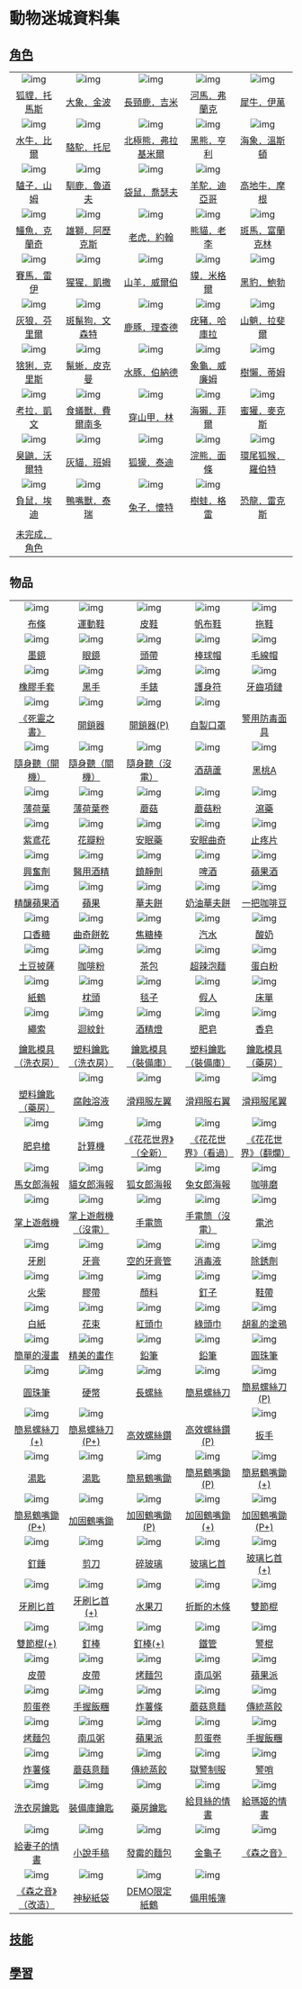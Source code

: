 # 動物迷城資料集

## [角色](角色一覽.md)

||||||
|:--:|:--:|:--:|:--:|:--:|
|![img](images/fox.png)|![img](images/elephant.png)|![img](images/giraffe.png)|![img](images/hippopotamus.png)|![img](images/rhinoceros.png)|
|[狐貍．托馬斯](狐貍．托馬斯.md)|[大象．金波](大象．金波.md)|[長頸鹿．吉米](長頸鹿．吉米.md)|[河馬．弗蘭克](河馬．弗蘭克.md)|[犀牛．伊萬](犀牛．伊萬.md)|
|![img](images/AfricanBuffalo.png)|![img](images/camel.png)|![img](images/PolarBear.png)|![img](images/BlackBear.png)|![img](images/walrus.png)|
|[水牛．比爾](水牛．比爾.md)|[駱駝．托尼](駱駝．托尼.md)|[北極熊．弗拉基米爾](北極熊．弗拉基米爾.md)|[黑熊．亨利](黑熊．亨利.md)|[海象．溫斯頓](海象．溫斯頓.md)|
|![img](images/donkey.png)|![img](images/reindeer.png)|![img](images/kangaroo.png)|![img](images/Alpaca.png)||
|[驢子．山姆](驢子．山姆.md)|[馴鹿．魯道夫](馴鹿．魯道夫.md)|[袋鼠．喬瑟夫](袋鼠．喬瑟夫.md)|[羊駝．迪亞哥](羊駝．迪亞哥.md)|[高地牛．摩根](高地牛．摩根.md)|
|![img](images/crocodile.png)|![img](images/lion.png)|![img](images/tiger.png)|![img](images/panda.png)|![img](images/zebra.png)|
|[鱷魚．克蘭奇](鱷魚．克蘭奇.md)|[雄獅．阿歷克斯](雄獅．阿歷克斯.md)|[老虎．約翰](老虎．約翰.md)|[熊貓．老李](熊貓．老李.md)|[斑馬．富蘭克林](斑馬．富蘭克林.md)|
|![img](images/horse.png)|![img](images/chimpanzee.png)|![img](images/goat.png)|![img](images/tapir.png)|![img](images/BlackPanther.png)|
|[賽馬．雷伊](賽馬．雷伊.md)|[猩猩．凱撒](猩猩．凱撒.md)|[山羊．威爾伯](山羊．威爾伯.md)|[貘．米格爾](貘．米格爾.md)|[黑豹．鮑勃](黑豹．鮑勃.md)|
|![img](images/Wolf.png)|![img](images/SpottedHyaena.png)|![img](images/DeerDolphin.png)|![img](images/Warthog.png)|![img](images/Mandrill.png)|
|[灰狼．芬里爾](灰狼．芬里爾.md)|[斑鬣狗．文森特](斑鬣狗．文森特.md)|[鹿豚．理查德](鹿豚．理查德.md)|[疣豬．哈庫拉](疣豬．哈庫拉.md)|[山魈．拉斐爾](山魈．拉斐爾.md)|
|![img](images/Lynx.png)|![img](images/MarineIguana.png)|![img](images/Capybara.png)|![img](images/Tortoise.png)|![img](images/sloth.png)|
|[猞猁．克里斯](猞猁．克里斯.md)|[鬣蜥．皮克曼](鬣蜥．皮克曼.md)|[水豚．伯納德](水豚．伯納德.md)|[象龜．威廉姆](象龜．威廉姆.md)|[樹懶．蒂姆](樹懶．蒂姆.md)|
|![img](images/Koala.png)|![img](images/Anteater.png)|![img](images/pangolin.png)|![img](images/SeaOtter.png)|![img](images/HoneyBadger.png)|
|[考拉．凱文](考拉．凱文.md)|[食蟻獸．費爾南多](食蟻獸．費爾南多.md)|[穿山甲．林](穿山甲．林.md)|[海獺．菲爾](海獺．菲爾.md)|[蜜獾．麥克斯](蜜獾．麥克斯.md)|
|![img](images/skunk.png)|![img](images/cat.png)|![img](images/meerkat.png)|![img](images/Raccoon.png)|![img](images/RingTailedLemur.png)|
|[臭鼬．沃爾特](臭鼬．沃爾特.md)|[灰貓．班姆](灰貓．班姆.md)|[狐獴．泰迪](狐獴．泰迪.md)|[浣熊．面條](浣熊．面條.md)|[環尾狐猴．羅伯特](環尾狐猴．羅伯特.md)|
|![img](images/Possum.png)|![img](images/platypus.png)|![img](images/rabbit.png)|![img](images/Treefrog.png)||
|[負鼠．埃迪](負鼠．埃迪.md)|[鴨嘴獸．泰瑞](鴨嘴獸．泰瑞.md)|[兔子．懷特](兔子．懷特.md)|[樹蛙．格雷](樹蛙．格雷.md)|[恐龍．雷克斯](恐龍．雷克斯.md)|
||||||
|[未完成．角色](未完成．角色.md)|||||


## 物品

||||||
|:--:|:--:|:--:|:--:|:--:|
|![img](images/item_pic_BT.png)|![img](images/item_pic_QX.png)|![img](images/item_pic_PX.png)|![img](images/item_pic_FBX.png)|![img](images/item_pic_TX.png)|
|[布條](84-布條.md)|[運動鞋](14-運動鞋.md)|[皮鞋](15-皮鞋.md)|[帆布鞋](16-帆布鞋.md)|[拖鞋](17-拖鞋.md)|
|![img](images/item_pic_TYJ.png)|![img](images/item_pic_JSYJ.png)|![img](images/item_pic_YDTD.png)|![img](images/item_pic_BQM.png)|![img](images/item_pic_MXM.png)|
|[墨鏡](18-墨鏡.md)|[眼鏡](19-眼鏡.md)|[頭帶](20-頭帶.md)|[棒球帽](21-棒球帽.md)|[毛線帽](22-毛線帽.md)|
|![img](images/item_pic_XJST.png)|![img](images/item_pic_HS.png)|![img](images/item_pic_DZB.png)|![img](images/item_pic_HYHSF.png)|![img](images/item_pic_YCXL.png)|
|[橡膠手套](25-橡膠手套.md)|[黑手](26-黑手.md)|[手錶](27-手錶.md)|[護身符](29-護身符.md)|[牙齒項鏈](30-牙齒項鏈.md)|
|![img](images/item_pic_SLZS.png)|![img](images/item_pic_KSQ.png)|![img](images/item_pic_KSQ.png)|![img](images/item_pic_ZZKZ.png)||
|[《死靈之書》](31-《死靈之書》.md)|[開鎖器](87-開鎖器.md)|[開鎖器(P)](38-開鎖器(P).md)|[自製口罩](32-自製口罩.md)|[警用防毒面具](33-警用防毒面具.md)|
|![img](images/item_pic_SST.png)|![img](images/item_pic_SST.png)|![img](images/item_pic_SST.png)|![img](images/item_pic_JHL.png)|![img](images/item_pic_HTA.png)|
|[隨身聽（開機）](34-隨身聽（開機）.md)|[隨身聽（關機）](35-隨身聽（關機）.md)|[隨身聽（沒電）](36-隨身聽（沒電）.md)|[酒葫蘆](37-酒葫蘆.md)|[黑桃A](39-黑桃A.md)|
|![img](images/item_pic_BHY.png)|![img](images/item_pic_BHYJ.png)|![img](images/item_pic_HMG.png)|![img](images/item_pic_MGF.png)|![img](images/item_pic_XY.png)|
|[薄荷葉](40-薄荷葉.md)|[薄荷葉卷](41-薄荷葉卷.md)|[蘑菇](42-蘑菇.md)|[蘑菇粉](43-蘑菇粉.md)|[瀉藥](44-瀉藥.md)|
|![img](images/item_pic_WYH.png)|![img](images/item_pic_HBF.png)|![img](images/item_pic_AMY.png)|![img](images/item_pic_AMQQ.png)|![img](images/item_pic_ZTP.png)|
|[紫鳶花](45-紫鳶花.md)|[花瓣粉](46-花瓣粉.md)|[安眠藥](47-安眠藥.md)|[安眠曲奇](48-安眠曲奇.md)|[止疼片](49-止疼片.md)|
|![img](images/item_pic_XFJ.png)|![img](images/item_pic_YYJJ.png)|![img](images/item_pic_ZJJ.png)|![img](images/item_pic_PJ.png)|![img](images/item_pic_PGJ.png)|
|[興奮劑](50-興奮劑.md)|[醫用酒精](51-醫用酒精.md)|[鎮靜劑](53-鎮靜劑.md)|[啤酒](54-啤酒.md)|[蘋果酒](55-蘋果酒.md)|
|![img](images/item_pic_JNPGJ.png)|![img](images/item_pic_PG.png)|![img](images/item_pic_HFB.png)|![img](images/item_pic_NYHFB.png)|![img](images/item_pic_YBKFD.png)|
|[精釀蘋果酒](56-精釀蘋果酒.md)|[蘋果](64-蘋果.md)|[華夫餅](67-華夫餅.md)|[奶油華夫餅](68-奶油華夫餅.md)|[一把咖啡豆](69-一把咖啡豆.md)|
|![img](images/item_pic_KXT.png)|![img](images/item_pic_QQBG.png)|![img](images/item_pic_QKL.png)|![img](images/item_pic_QS2.png)|![img](images/item_pic_SN.png)|
|[口香糖](70-口香糖.md)|[曲奇餅乾](71-曲奇餅乾.md)|[焦糖棒](72-焦糖棒.md)|[汽水](73-汽水.md)|[酸奶](74-酸奶.md)|
|![img](images/item_pic_TDPS.png)|![img](images/item_pic_KFF.png)|![img](images/item_pic_CB.png)|![img](images/item_pic_PBM.png)|![img](images/item_pic_DBF.png)|
|[土豆披薩](75-土豆披薩.md)|[咖啡粉](76-咖啡粉.md)|[茶包](77-茶包.md)|[超辣泡麵](78-超辣泡麵.md)|[蛋白粉](79-蛋白粉.md)|
|![img](images/item_pic_ZH.png)|![img](images/item_pic_ZT.png)|![img](images/item_pic_TZ.png)|![img](images/item_pic_ZSJR.png)|![img](images/item_pic_CD.png)|
|[紙鶴](126-紙鶴.md)|[枕頭](80-枕頭.md)|[毯子](81-毯子.md)|[假人](82-假人.md)|[床單](83-床單.md)|
|![img](images/item_pic_SS.png)|![img](images/item_pic_HXZ.png)|![img](images/item_pic_JJD.png)|![img](images/item_pic_FZ.png)|![img](images/item_pic_XZ.png)|
|[繩索](85-繩索.md)|[迴紋針](86-迴紋針.md)|[酒精燈](52-酒精燈.md)|[肥皂](88-肥皂.md)|[香皂](89-香皂.md)|
||||||
|[鑰匙模具（洗衣房）](90-鑰匙模具（洗衣房）.md)|[塑料鑰匙（洗衣房）](91-塑料鑰匙（洗衣房）.md)|[鑰匙模具（裝備庫）](92-鑰匙模具（裝備庫）.md)|[塑料鑰匙（裝備庫）](93-塑料鑰匙（裝備庫）.md)|[鑰匙模具（藥房）](94-鑰匙模具（藥房）.md)|
||![img](images/item_pic_FSRY.png)|![img](images/item_pic_HXFZY.png)|![img](images/item_pic_HXFYY.png)|![img](images/item_pic_HXFWY.png)|
|[塑料鑰匙（藥房）](95-塑料鑰匙（藥房）.md)|[腐蝕溶液](96-腐蝕溶液.md)|[滑翔服左翼](97-滑翔服左翼.md)|[滑翔服右翼](98-滑翔服右翼.md)|[滑翔服尾翼](99-滑翔服尾翼.md)|
|![img](images/item_pic_FZQ.png)|![img](images/item_pic_JSQ.png)|![img](images/item_pic_HHSJQXD.png)|![img](images/item_pic_HHSJKGD.png)|![img](images/item_pic_HHSJFLD.png)|
|[肥皂槍](100-肥皂槍.md)|[計算機](101-計算機.md)|[《花花世界》（全新）](102-《花花世界》（全新）.md)|[《花花世界》（看過）](103-《花花世界》（看過）.md)|[《花花世界》（翻爛）](104-《花花世界》（翻爛）.md)|
|![img](images/item_pic_MNLHB.png)|![img](images/item_pic_MNLHB2.png)|![img](images/item_pic_HNLHB.png)|![img](images/item_pic_TNLHB.png)|![img](images/item_pic_KFM.png)|
|[馬女郎海報](105-馬女郎海報.md)|[貓女郎海報](106-貓女郎海報.md)|[狐女郎海報](107-狐女郎海報.md)|[兔女郎海報](108-兔女郎海報.md)|[咖啡磨](109-咖啡磨.md)|
|![img](images/item_pic_ZSYXJ.png)|![img](images/item_pic_ZSYXJ.png)|![img](images/item_pic_SDT.png)|![img](images/item_pic_SDT.png)|![img](images/item_pic_DC.png)|
|[掌上遊戲機](110-掌上遊戲機.md)|[掌上遊戲機（沒電）](111-掌上遊戲機（沒電）.md)|[手電筒](112-手電筒.md)|[手電筒（沒電）](113-手電筒（沒電）.md)|[電池](114-電池.md)|
|![img](images/item_pic_YS.png)|![img](images/item_pic_YG.png)|![img](images/item_pic_KDYGG.png)|![img](images/item_pic_XDY.png)|![img](images/item_pic_CXJ.png)|
|[牙刷](115-牙刷.md)|[牙膏](116-牙膏.md)|[空的牙膏管](117-空的牙膏管.md)|[消毒液](118-消毒液.md)|[除銹劑](119-除銹劑.md)|
|![img](images/item_pic_HC.png)|![img](images/item_pic_JD.png)|![img](images/item_pic_YL.png)|![img](images/item_pic_DZ.png)|![img](images/item_pic_XD.png)|
|[火柴](120-火柴.md)|[膠帶](121-膠帶.md)|[顏料](122-顏料.md)|[釘子](123-釘子.md)|[鞋帶](124-鞋帶.md)|
|![img](images/item_pic_BZ.png)|![img](images/item_pic_HS2.png)|![img](images/item_pic_HTJ.png)|![img](images/item_pic_LTJ.png)|![img](images/item_pic_HLDTY.png)|
|[白紙](125-白紙.md)|[花束](127-花束.md)|[紅頭巾](23-紅頭巾.md)|[綠頭巾](24-綠頭巾.md)|[胡亂的塗鴉](128-胡亂的塗鴉.md)|
|![img](images/item_pic_JDDMH.png)|![img](images/item_pic_JMDHZ.png)|![img](images/item_pic_QB.png)|![img](images/item_pic_QB.png)|![img](images/item_pic_YZB.png)|
|[簡單的漫畫](129-簡單的漫畫.md)|[精美的畫作](130-精美的畫作.md)|[鉛筆](131-鉛筆.md)|[鉛筆](132-鉛筆.md)|[圓珠筆](133-圓珠筆.md)|
|![img](images/item_pic_YZB.png)|![img](images/item_pic_YB.png)|![img](images/item_pic_CLS.png)|![img](images/item_pic_JYLSD.png)|![img](images/item_pic_JYLSD.png)|
|[圓珠筆](134-圓珠筆.md)|[硬幣](135-硬幣.md)|[長螺絲](136-長螺絲.md)|[簡易螺絲刀](137-簡易螺絲刀.md)|[簡易螺絲刀(P)](138-簡易螺絲刀(P).md)|
|![img](images/item_pic_JYLSD.png)|![img](images/item_pic_JYLSD.png)|||![img](images/item_pic_BS.png)|
|[簡易螺絲刀(+)](206-簡易螺絲刀(+).md)|[簡易螺絲刀(P+)](139-簡易螺絲刀(P+).md)|[高效螺絲鑽](140-高效螺絲鑽.md)|[高效螺絲鑽(P)](141-高效螺絲鑽(P).md)|[扳手](142-扳手.md)|
|![img](images/item_pic_TC.png)|![img](images/item_pic_TC.png)|![img](images/item_pic_JYHZC.png)|![img](images/item_pic_JYHZC.png)|![img](images/item_pic_JYHZC.png)|
|[湯匙](143-湯匙.md)|[湯匙](144-湯匙.md)|[簡易鶴嘴鋤](145-簡易鶴嘴鋤.md)|[簡易鶴嘴鋤(P)](146-簡易鶴嘴鋤(P).md)|[簡易鶴嘴鋤(+)](207-簡易鶴嘴鋤(+).md)|
|![img](images/item_pic_JYHZC.png)|![img](images/item_pic_JGHZC.png)|![img](images/item_pic_JGHZC.png)|![img](images/item_pic_JGHZC.png)|![img](images/item_pic_JGHZC.png)|
|[簡易鶴嘴鋤(P+)](147-簡易鶴嘴鋤(P+).md)|[加固鶴嘴鋤](148-加固鶴嘴鋤.md)|[加固鶴嘴鋤(P)](149-加固鶴嘴鋤(P).md)|[加固鶴嘴鋤(+)](208-加固鶴嘴鋤(+).md)|[加固鶴嘴鋤(P+)](150-加固鶴嘴鋤(P+).md)|
|![img](images/item_pic_DC2.png)|![img](images/item_pic_JD2.png)|![img](images/item_pic_SBL.png)|![img](images/item_pic_BLBS.png)|![img](images/item_pic_BLBS.png)|
|[釘錘](151-釘錘.md)|[剪刀](152-剪刀.md)|[碎玻璃](153-碎玻璃.md)|[玻璃匕首](154-玻璃匕首.md)|[玻璃匕首(+)](155-玻璃匕首(+).md)|
|![img](images/item_pic_YSBS.png)|![img](images/item_pic_YSBS.png)|![img](images/item_pic_SGD.png)|![img](images/item_pic_ZDDMT.png)|![img](images/item_pic_BLBS.png)|
|[牙刷匕首](156-牙刷匕首.md)|[牙刷匕首(+)](157-牙刷匕首(+).md)|[水果刀](158-水果刀.md)|[折斷的木條](159-折斷的木條.md)|[雙節棍](160-雙節棍.md)|
|![img](images/item_pic_BLBS.png)|![img](images/item_pic_DB.png)|![img](images/item_pic_DB.png)|![img](images/item_pic_TG.png)|![img](images/item_pic_TG.png)|
|[雙節棍(+)](161-雙節棍(+).md)|[釘棒](162-釘棒.md)|[釘棒(+)](163-釘棒(+).md)|[鐵管](164-鐵管.md)|[警棍](165-警棍.md)|
|![img](images/item_pic_PD.png)|![img](images/item_pic_PD.png)|![img](images/item_pic_KMB.png)|![img](images/item_pic_NGZ.png)|![img](images/item_pic_RSFT.png)|
|[皮帶](166-皮帶.md)|[皮帶](167-皮帶.md)|[烤麵包](168-烤麵包.md)|[南瓜粥](169-南瓜粥.md)|[蘋果派](170-蘋果派.md)|
|![img](images/item_pic_RSFT.png)|![img](images/item_pic_RSFT.png)|![img](images/item_pic_ZST.png)|![img](images/item_pic_ZST.png)|![img](images/item_pic_ZST.png)|
|[煎蛋卷](171-煎蛋卷.md)|[手握飯糰](172-手握飯糰.md)|[炸薯條](173-炸薯條.md)|[蘑菇意麵](174-蘑菇意麵.md)|[傳統蒸餃](175-傳統蒸餃.md)|
|![img](images/item_pic_KMB.png)|![img](images/item_pic_NGZ.png)|![img](images/item_pic_RSFT.png)|![img](images/item_pic_RSFT.png)|![img](images/item_pic_RSFT.png)|
|[烤麵包](176-烤麵包.md)|[南瓜粥](177-南瓜粥.md)|[蘋果派](178-蘋果派.md)|[煎蛋卷](179-煎蛋卷.md)|[手握飯糰](180-手握飯糰.md)|
|![img](images/item_pic_ZST.png)|![img](images/item_pic_ZST.png)|![img](images/item_pic_ZST.png)|![img](images/item_pic_CD.png)|![img](images/item_pic_JS.png)|
|[炸薯條](181-炸薯條.md)|[蘑菇意麵](182-蘑菇意麵.md)|[傳統蒸餃](183-傳統蒸餃.md)|[獄警制服](189-獄警制服.md)|[警哨](190-警哨.md)|
|![img](images/item_pic_XYFYS.png)|![img](images/item_pic_XYFYS.png)|![img](images/item_pic_XYFYS.png)|![img](images/item_pic_QS.png)|![img](images/item_pic_QS.png)|
|[洗衣房鑰匙](191-洗衣房鑰匙.md)|[裝備庫鑰匙](192-裝備庫鑰匙.md)|[藥房鑰匙](193-藥房鑰匙.md)|[給貝絲的情書](194-給貝絲的情書.md)|[給瑪姬的情書](195-給瑪姬的情書.md)|
|![img](images/item_pic_QS.png)|![img](images/item_pic_QS.png)|![img](images/item_pic_FMDMB.png)|![img](images/item_pic_JGZ.png)|![img](images/item_pic_SZY.png)|
|[給妻子的情書](196-給妻子的情書.md)|[小說手稿](197-小說手稿.md)|[發霉的麵包](200-發霉的麵包.md)|[金龜子](202-金龜子.md)|[《森之音》](203-《森之音》.md)|
|![img](images/item_pic_SZY.png)|![img](images/item_pic_SMZD.png)|![img](images/item_pic_DEMOZH.png)|![img](images/item_pic_BYZB.png)||
|[《森之音》（改造）](204-《森之音》（改造）.md)|[神秘紙袋](205-神秘紙袋.md)|[DEMO限定紙鶴](209-DEMO限定紙鶴.md)|[備用帳簿](210-備用帳簿.md)||


## [技能](技能.md)

## [學習](學習.md)
